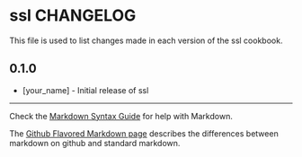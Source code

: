 ssl CHANGELOG
=============

This file is used to list changes made in each version of the ssl cookbook.

0.1.0
-----
- [your_name] - Initial release of ssl

- - -
Check the [Markdown Syntax Guide](http://daringfireball.net/projects/markdown/syntax) for help with Markdown.

The [Github Flavored Markdown page](http://github.github.com/github-flavored-markdown/) describes the differences between markdown on github and standard markdown.
